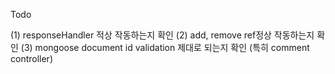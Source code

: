 Todo

(1) responseHandler 적상 작동하는지 확인
(2) add, remove ref정상 작동하는지 확인
(3) mongoose document id validation 제대로 되는지 확인 (특히 comment controller)
